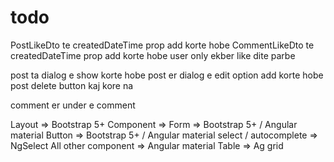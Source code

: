 # todo
PostLikeDto te createdDateTime prop add korte hobe
CommentLikeDto te createdDateTime prop add korte hobe
user only ekber like dite parbe

post ta dialog e show korte hobe
post er dialog e edit option add korte hobe
post delete button kaj kore na



comment er under e comment


Layout => Bootstrap 5+
Component => 
  Form => Bootstrap 5+ / Angular material
  Button => Bootstrap 5+ / Angular material
  select / autocomplete => NgSelect
  All other component => Angular material
  Table => Ag grid

